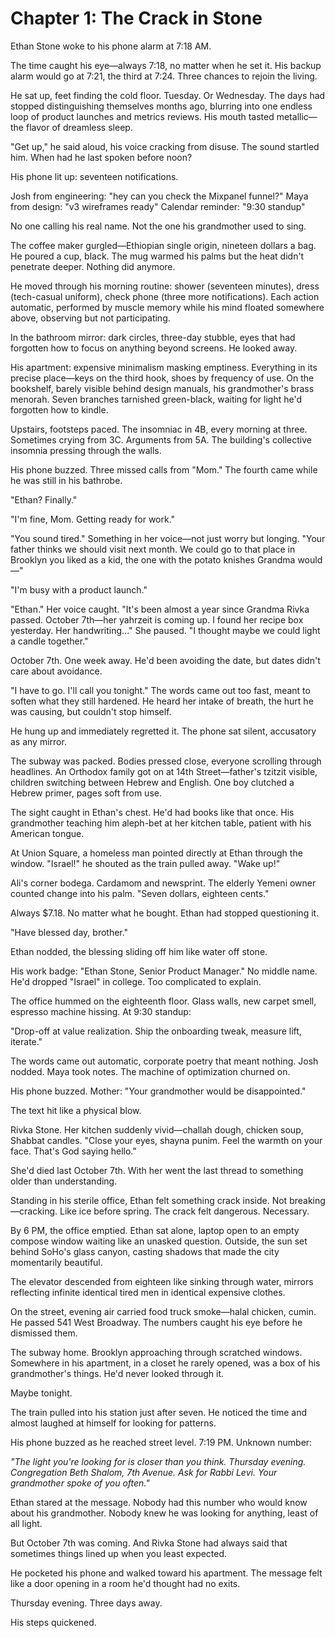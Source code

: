 # Chapter 1: The Crack in Stone

Ethan Stone woke to his phone alarm at 7:18 AM.

The time caught his eye—always 7:18, no matter when he set it. His backup alarm would go at 7:21, the third at 7:24. Three chances to rejoin the living.

He sat up, feet finding the cold floor. Tuesday. Or Wednesday. The days had stopped distinguishing themselves months ago, blurring into one endless loop of product launches and metrics reviews. His mouth tasted metallic—the flavor of dreamless sleep.

"Get up," he said aloud, his voice cracking from disuse. The sound startled him. When had he last spoken before noon?

His phone lit up: seventeen notifications.

Josh from engineering: "hey can you check the Mixpanel funnel?"
Maya from design: "v3 wireframes ready"
Calendar reminder: "9:30 standup"

No one calling his real name. Not the one his grandmother used to sing.

The coffee maker gurgled—Ethiopian single origin, nineteen dollars a bag. He poured a cup, black. The mug warmed his palms but the heat didn't penetrate deeper. Nothing did anymore.

He moved through his morning routine: shower (seventeen minutes), dress (tech-casual uniform), check phone (three more notifications). Each action automatic, performed by muscle memory while his mind floated somewhere above, observing but not participating.

In the bathroom mirror: dark circles, three-day stubble, eyes that had forgotten how to focus on anything beyond screens. He looked away.

His apartment: expensive minimalism masking emptiness. Everything in its precise place—keys on the third hook, shoes by frequency of use. On the bookshelf, barely visible behind design manuals, his grandmother's brass menorah. Seven branches tarnished green-black, waiting for light he'd forgotten how to kindle.

Upstairs, footsteps paced. The insomniac in 4B, every morning at three. Sometimes crying from 3C. Arguments from 5A. The building's collective insomnia pressing through the walls.

His phone buzzed. Three missed calls from "Mom." The fourth came while he was still in his bathrobe.

"Ethan? Finally."

"I'm fine, Mom. Getting ready for work."

"You sound tired." Something in her voice—not just worry but longing. "Your father thinks we should visit next month. We could go to that place in Brooklyn you liked as a kid, the one with the potato knishes Grandma would—"

"I'm busy with a product launch."

"Ethan." Her voice caught. "It's been almost a year since Grandma Rivka passed. October 7th—her yahrzeit is coming up. I found her recipe box yesterday. Her handwriting..." She paused. "I thought maybe we could light a candle together."

October 7th. One week away. He'd been avoiding the date, but dates didn't care about avoidance.

"I have to go. I'll call you tonight." The words came out too fast, meant to soften what they still hardened. He heard her intake of breath, the hurt he was causing, but couldn't stop himself.

He hung up and immediately regretted it. The phone sat silent, accusatory as any mirror.

The subway was packed. Bodies pressed close, everyone scrolling through headlines. An Orthodox family got on at 14th Street—father's tzitzit visible, children switching between Hebrew and English. One boy clutched a Hebrew primer, pages soft from use.

The sight caught in Ethan's chest. He'd had books like that once. His grandmother teaching him aleph-bet at her kitchen table, patient with his American tongue.

At Union Square, a homeless man pointed directly at Ethan through the window. "Israel!" he shouted as the train pulled away. "Wake up!"

Ali's corner bodega. Cardamom and newsprint. The elderly Yemeni owner counted change into his palm. "Seven dollars, eighteen cents."

Always $7.18. No matter what he bought. Ethan had stopped questioning it.

"Have blessed day, brother."

Ethan nodded, the blessing sliding off him like water off stone.

His work badge: "Ethan Stone, Senior Product Manager." No middle name. He'd dropped "Israel" in college. Too complicated to explain.

The office hummed on the eighteenth floor. Glass walls, new carpet smell, espresso machine hissing. At 9:30 standup:

"Drop-off at value realization. Ship the onboarding tweak, measure lift, iterate."

The words came out automatic, corporate poetry that meant nothing. Josh nodded. Maya took notes. The machine of optimization churned on.

His phone buzzed. Mother: "Your grandmother would be disappointed."

The text hit like a physical blow.

Rivka Stone. Her kitchen suddenly vivid—challah dough, chicken soup, Shabbat candles. "Close your eyes, shayna punim. Feel the warmth on your face. That's God saying hello."

She'd died last October 7th. With her went the last thread to something older than understanding.

Standing in his sterile office, Ethan felt something crack inside. Not breaking—cracking. Like ice before spring. The crack felt dangerous. Necessary.

By 6 PM, the office emptied. Ethan sat alone, laptop open to an empty compose window waiting like an unasked question. Outside, the sun set behind SoHo's glass canyon, casting shadows that made the city momentarily beautiful.

The elevator descended from eighteen like sinking through water, mirrors reflecting infinite identical tired men in identical expensive clothes.

On the street, evening air carried food truck smoke—halal chicken, cumin. He passed 541 West Broadway. The numbers caught his eye before he dismissed them.

The subway home. Brooklyn approaching through scratched windows. Somewhere in his apartment, in a closet he rarely opened, was a box of his grandmother's things. He'd never looked through it.

Maybe tonight.

The train pulled into his station just after seven. He noticed the time and almost laughed at himself for looking for patterns.

His phone buzzed as he reached street level. 7:19 PM. Unknown number:

*"The light you're looking for is closer than you think. Thursday evening. Congregation Beth Shalom, 7th Avenue. Ask for Rabbi Levi. Your grandmother spoke of you often."*

Ethan stared at the message. Nobody had this number who would know about his grandmother. Nobody knew he was looking for anything, least of all light.

But October 7th was coming. And Rivka Stone had always said that sometimes things lined up when you least expected.

He pocketed his phone and walked toward his apartment. The message felt like a door opening in a room he'd thought had no exits.

Thursday evening. Three days away.

His steps quickened.
